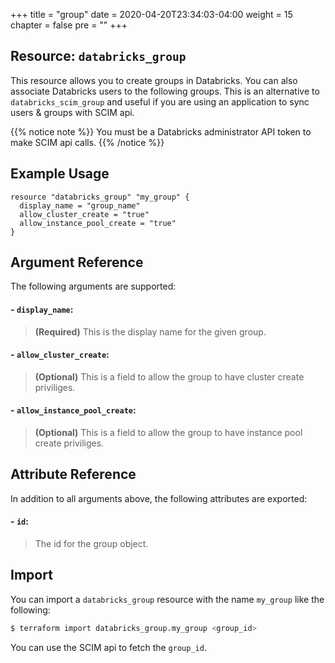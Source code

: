 +++
title = "group"
date = 2020-04-20T23:34:03-04:00
weight = 15
chapter = false
pre = ""
+++

## Resource: `databricks_group`

This resource allows you to create groups in Databricks. You can also associate Databricks users to the following groups. 
This is an alternative to `databricks_scim_group` and useful if you are using an application to sync users & groups with SCIM 
api.

{{% notice note %}} 
You must be a Databricks administrator API token to make SCIM api calls.
{{% /notice %}} 

## Example Usage

```hcl
resource "databricks_group" "my_group" {
  display_name = "group_name"
  allow_cluster_create = "true"
  allow_instance_pool_create = "true"
}
```
## Argument Reference

The following arguments are supported:

#### - `display_name`:
> **(Required)** This is the display name for the given group.

#### - `allow_cluster_create`:
> **(Optional)** This is a field to allow the group to have cluster create priviliges.

#### - `allow_instance_pool_create`:
> **(Optional)** This is a field to allow the group to have instance pool create priviliges.

## Attribute Reference

In addition to all arguments above, the following attributes are exported:

#### - `id`:
> The id for the group object.

## Import

You can import a `databricks_group` resource with the name `my_group` like the following:

```bash
$ terraform import databricks_group.my_group <group_id>
```

You can use the SCIM api to fetch the `group_id`.
